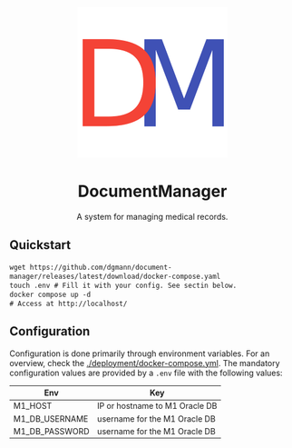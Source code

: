 <p align="center"><img src="./assets/logo.png" alt="DocumentManager" height="265"></p>
<h1 align="center">DocumentManager</h1>
<p align="center">A system for managing medical records.</p>

## Quickstart
```shell
wget https://github.com/dgmann/document-manager/releases/latest/download/docker-compose.yaml
touch .env # Fill it with your config. See sectin below. 
docker compose up -d
# Access at http://localhost/
```
## Configuration

Configuration is done primarily through environment variables. For an overview, check the [./deployment/docker-compose.yml](./deployment/docker-compose.yml).
The mandatory configuration values are provided by a `.env` file with the following values:

| Env            | Key                            |
|----------------|--------------------------------|
| M1_HOST        | IP or hostname to M1 Oracle DB |
| M1_DB_USERNAME | username for the M1 Oracle DB  |
| M1_DB_PASSWORD | username for the M1 Oracle DB  |
